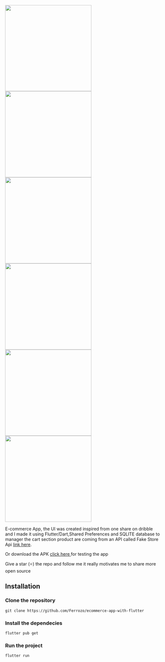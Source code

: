 <div>

<img src='1.png' width='280px'/>
<img src='2.png' width='280px'/>
<img src='3.png' width='280px'/>
<img src='4.png' width='280px'/>
<img src='5.png' width='280px'/>
<img src='6.png' width='280px'/>
</div>


E-commerce App, the UI was created inspired from one share on dribble and I made it using Flutter/Dart,Shared Preferences and SQLITE database to manager the cart section product are coming from an API called Fake Store Api <a href='https://fakestoreapi.com'>link here</a>.

<!-- <p><a href="#"> Download on Google Store</a> for testing the app</p> <br> -->

<p>Or download the APK <a href="#"> click here </a> for testing the app</p>

Give a star (⭐) the repo and follow me it really motivates me to share more open source 

## Installation


### Clone the repository
```
git clone https://github.com/Ferrozo/ecommerce-app-with-flutter
```
### Install the dependecies
```
flutter pub get
```
### Run the project

```
flutter run
```